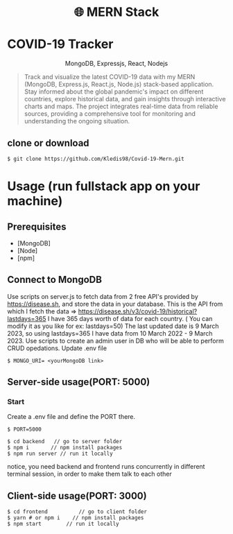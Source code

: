 <h1 align="center">
🌐 MERN Stack 
</h1>
<h1>COVID-19 Tracker
</h1>
<p align="center">
MongoDB, Expressjs, React, Nodejs
</p>

> Track and visualize the latest COVID-19 data with my MERN (MongoDB, Express.js, React.js, Node.js) stack-based application. Stay informed about the global pandemic's impact on different countries, explore historical data, and gain insights through interactive charts and maps. The project integrates real-time data from reliable sources, providing a comprehensive tool for monitoring and understanding the ongoing situation.

## clone or download

```terminal
$ git clone https://github.com/Kledis98/Covid-19-Mern.git
```

# Usage (run fullstack app on your machine)

## Prerequisites

- [MongoDB]
- [Node]
- [npm]

## Connect to MongoDB

Use scripts on server.js to fetch data from 2 free API's provided by https://disease.sh, and store the data in your database.
This is the API from which I fetch the data => https://disease.sh/v3/covid-19/historical?lastdays=365
I have 365 days worth of data for each country. ( You can modify it as you like for ex: lastdays=50)
The last updated date is 9 March 2023, so using lastdays=365 I have data from
10 March 2022 - 9 March 2023.
Use scripts to create an admin user in DB who will be able to perform CRUD opedations.
Update .env file

```
$ MONGO_URI= <yourMongoDB link>
```

## Server-side usage(PORT: 5000)

### Start

Create a .env file and define the PORT there.

```
$ PORT=5000
```

```terminal
$ cd backend   // go to server folder
$ npm i       // npm install packages
$ npm run server // run it locally
```

notice, you need backend and frontend runs concurrently in different terminal session, in order to make them talk to each other

## Client-side usage(PORT: 3000)

```terminal
$ cd frontend          // go to client folder
$ yarn # or npm i    // npm install packages
$ npm start        // run it locally

```
